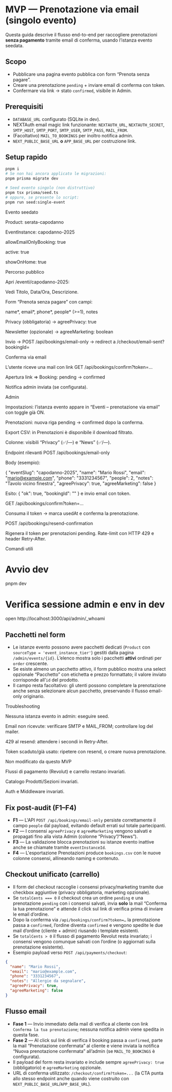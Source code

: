 # MVP — Prenotazione via email (singolo evento)

Questa guida descrive il flusso end-to-end per raccogliere prenotazioni **senza pagamento** tramite email di conferma, usando l’istanza evento seedata.

## Scopo
- Pubblicare una pagina evento pubblica con form “Prenota senza pagare”.
- Creare una prenotazione `pending` + inviare email di conferma con token.
- Confermare via link → stato `confirmed`, visibile in Admin.

## Prerequisiti
- `DATABASE_URL` configurato (SQLite in dev).
- NEXTAuth email magic link funzionante: `NEXTAUTH_URL`, `NEXTAUTH_SECRET`, `SMTP_HOST`, `SMTP_PORT`, `SMTP_USER`, `SMTP_PASS`, `MAIL_FROM`.
- (Facoltativo) `MAIL_TO_BOOKINGS` per inoltro notifica admin.
- `NEXT_PUBLIC_BASE_URL` **o** `APP_BASE_URL` per costruzione link.

## Setup rapido
```bash
pnpm i
# Se non hai ancora applicato le migrazioni:
pnpm prisma migrate dev

# Seed evento singolo (non distruttivo)
pnpm tsx prisma/seed.ts
# oppure, se presente lo script:
pnpm run seed:single-event
```

Evento seedato

Product: serata-capodanno

EventInstance: capodanno-2025

allowEmailOnlyBooking: true

active: true

showOnHome: true

Percorso pubblico

Apri /eventi/capodanno-2025:

Vedi Titolo, Data/Ora, Descrizione.

Form “Prenota senza pagare” con campi:

name*, email*, phone*, people* (>=1), notes

Privacy (obbligatoria) → agreePrivacy: true

Newsletter (opzionale) → agreeMarketing: boolean

Invio → POST /api/bookings/email-only → redirect a
/checkout/email-sent?bookingId=<id>

Conferma via email

L’utente riceve una mail con link GET /api/bookings/confirm?token=…

Apertura link ⇒ Booking: pending → confirmed

Notifica admin inviata (se configurata).

Admin

Impostazioni: l’istanza evento appare in “Eventi – prenotazione via email” con toggle già ON.

Prenotazioni: nuova riga pending → confirmed dopo la conferma.

Export CSV: in Prenotazioni è disponibile il download filtrato.

Colonne: visibili “Privacy” (✅/—) e “News” (✅/—).

Endpoint rilevanti
POST /api/bookings/email-only

Body (esempio):

{
  "eventSlug": "capodanno-2025",
  "name": "Mario Rossi",
  "email": "mario@example.com",
  "phone": "3331234567",
  "people": 2,
  "notes": "Tavolo vicino finestra",
  "agreePrivacy": true,
  "agreeMarketing": false
}


Esito: { "ok": true, "bookingId": "<id>" } e invio email con token.

GET /api/bookings/confirm?token=...

Consuma il token → marca usedAt e conferma la prenotazione.

POST /api/bookings/resend-confirmation

Rigenera il token per prenotazioni pending. Rate-limit con HTTP 429 e header Retry-After.

Comandi utili
# Avvio dev
pnpm dev

# Verifica sessione admin e env in dev
open http://localhost:3000/api/admin/_whoami

## Pacchetti nel form
- Le istanze evento possono avere pacchetti dedicati (`Product` con `sourceType = 'event_instance_tier'`) gestiti dalla pagina `/admin/events/{id}`. L’elenco mostra solo i pacchetti **attivi** ordinati per `order` crescente.
- Se esiste almeno un pacchetto attivo, il form pubblico mostra una select opzionale “Pacchetto” con etichetta e prezzo formattato; il valore inviato corrisponde all’`id` del prodotto.
- Il campo resta facoltativo: gli utenti possono completare la prenotazione anche senza selezionare alcun pacchetto, preservando il flusso email-only originario.

Troubleshooting

Nessuna istanza evento in admin: eseguire seed.

Email non ricevute: verificare SMTP e MAIL_FROM; controllare log del mailer.

429 al resend: attendere i secondi in Retry-After.

Token scaduto/già usato: ripetere con resend, o creare nuova prenotazione.

Non modificato da questo MVP

Flussi di pagamento (Revolut) e carrello restano invariati.

Catalogo Prodotti/Sezioni invariati.

Auth e Middleware invariati.

## Fix post-audit (F1–F4)
- **F1** — L'API `POST /api/bookings/email-only` persiste correttamente il campo `people` dal payload, evitando default errati sul totale partecipanti.
- **F2** — I consensi `agreePrivacy` e `agreeMarketing` vengono salvati e propagati fino alla vista Admin (colonne “Privacy”/“News”).
- **F3** — La validazione blocca prenotazioni su istanze evento inattive anche se chiamate tramite `eventInstanceId`.
- **F4** — L'esportazione Prenotazioni produce `bookings.csv` con le nuove colonne consensi, allineando naming e contenuto.

## Checkout unificato (carrello)
- Il form del checkout raccoglie i consensi privacy/marketing tramite due checkbox aggiuntive (privacy obbligatoria, marketing opzionale).
- Se `totalCents === 0` il checkout crea un ordine `pending` e una prenotazione `pending` con i consensi salvati, invia **solo** la mail “Conferma la tua prenotazione” e attende il click sul link di verifica prima di inviare le email d’ordine.
- Dopo la conferma via `/api/bookings/confirm?token=…` la prenotazione passa a `confirmed`, l’ordine diventa `confirmed` e vengono spedite le due mail d’ordine (cliente + admin) riusando i template esistenti.
- Se `totalCents > 0` il flusso di pagamento Revolut resta invariato; i consensi vengono comunque salvati con l’ordine (o aggiornati sulla prenotazione esistente).
- Esempio payload verso `POST /api/payments/checkout`:

```json
{
  "name": "Mario Rossi",
  "email": "mario@example.com",
  "phone": "3331234567",
  "notes": "Allergie da segnalare",
  "agreePrivacy": true,
  "agreeMarketing": false
}
```

## Flusso email
- **Fase 1** — Invio immediato della mail di verifica al cliente con link `Conferma la tua prenotazione`; nessuna notifica admin viene spedita in questa fase.
- **Fase 2** — Al click sul link di verifica il booking passa a `confirmed`, parte la mail “Prenotazione confermata” al cliente e viene inviata la notifica “Nuova prenotazione confermata” all’admin (se `MAIL_TO_BOOKINGS` è configurata).
- Il payload del form resta invariato e include sempre `agreePrivacy: true` (obbligatorio) e `agreeMarketing` opzionale.
- URL di conferma utilizzato: `/checkout/confirm?token=...` (la CTA punta allo stesso endpoint anche quando viene costruito con `NEXT_PUBLIC_BASE_URL`/`APP_BASE_URL`).
